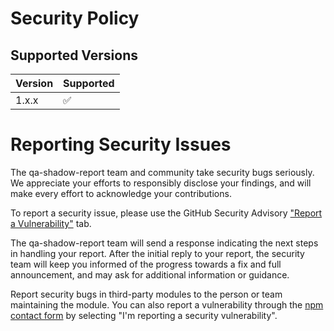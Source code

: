 # Security Policy

## Supported Versions

| Version | Supported          |
| ------- | ------------------ |
| 1.x.x   | :white_check_mark: |

# Reporting Security Issues

The qa-shadow-report team and community take security bugs seriously. We appreciate your efforts to responsibly disclose your findings, and will make every effort to acknowledge your contributions.

To report a security issue, please use the GitHub Security Advisory ["Report a Vulnerability"](https://github.com/petermsouzajr/qa-shadow-report/security/advisories/new) tab.

The qa-shadow-report team will send a response indicating the next steps in handling your report. After the initial reply to your report, the security team will keep you informed of the progress towards a fix and full announcement, and may ask for additional information or guidance.

Report security bugs in third-party modules to the person or team maintaining the module. You can also report a vulnerability through the [npm contact form](https://www.npmjs.com/support) by selecting "I'm reporting a security vulnerability".
